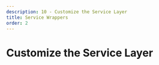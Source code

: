 ```yaml
---
description: 10 - Customize the Service Layer
title: Service Wrappers
order: 2
---
```


# Customize the Service Layer
<!-- 
All Liferay core services have been designed and generated with the Liferay *Service Builder* pattern, which automatically generates service wrapper APIs for both remote and local service variants. 

The wrapper API is a service façade that provides a transactionally safe way to customize the underlying service. In a Service Builder project, the wrapper API will be created in the API module:

<img src="../images/service-wrappers-service-builder.png" style="max-height:100%;" />

If you take a look at any platform core application service, like the Blogs service, you'll see the same design:

<img src="../images/blogs-service-wrappers.png" style="max-height:100%;" />

These generated service wrapper stub classes contain façade methods for all the methods of the underlying service class. Below is an excerpt of the [BlogsEntryLocalServiceWrapper](https://github.com/liferay/liferay-portal/blob/7.2.x/modules/apps/blogs/blogs-api/src/main/java/com/liferay/blogs/service/BlogsEntryServiceWrapper.java). In `addBlogsEntry()`, we see that this wrapper is just calling the underlying service:

```java
@Override
public com.liferay.blogs.model.BlogsEntry addEntry(
		String title, String subtitle, String description, String content,
		int displayDateMonth, int displayDateDay, int displayDateYear,
		int displayDateHour, int displayDateMinute, boolean allowPingbacks,
		boolean allowTrackbacks, String[] trackbacks,
		String coverImageCaption,
		com.liferay.portal.kernel.servlet.taglib.ui.ImageSelector
			coverImageImageSelector,
		com.liferay.portal.kernel.servlet.taglib.ui.ImageSelector
			smallImageImageSelector,
		com.liferay.portal.kernel.service.ServiceContext serviceContext)
	throws com.liferay.portal.kernel.exception.PortalException {

	return _blogsEntryService.addEntry(
		title, subtitle, description, content, displayDateMonth,
		displayDateDay, displayDateYear, displayDateHour, displayDateMinute,
		allowPingbacks, allowTrackbacks, trackbacks, coverImageCaption,
		coverImageImageSelector, smallImageImageSelector, serviceContext);
}
```

The important thing to notice here is that when you do a service call, like in this case with `BlogsEntryLocalService.addBlogsEntry()`, it's actually the service wrapper façade method that gets first executed. By default, the call is just redirected to the underlying service.

By creating your custom Service Wrapper, you can override the default wrappers and, in doing so, override the default behavior. -->
